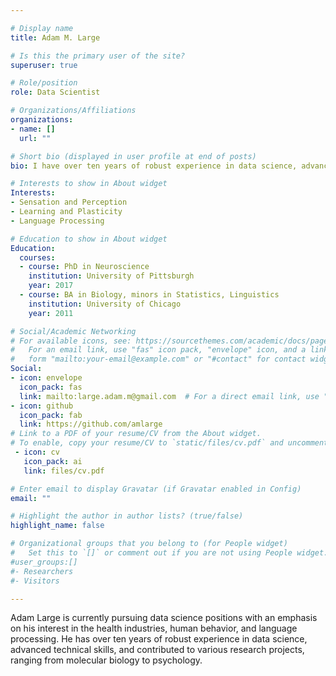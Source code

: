 ```yaml
---

# Display name
title: Adam M. Large

# Is this the primary user of the site?
superuser: true

# Role/position
role: Data Scientist

# Organizations/Affiliations
organizations:
- name: []
  url: ""

# Short bio (displayed in user profile at end of posts)
bio: I have over ten years of robust experience in data science, advanced technical skills, and contributed to various research projects, ranging from molecular biology to psychology

# Interests to show in About widget
Interests:
- Sensation and Perception
- Learning and Plasticity
- Language Processing

# Education to show in About widget
Education:
  courses:
  - course: PhD in Neuroscience
    institution: University of Pittsburgh
    year: 2017
  - course: BA in Biology, minors in Statistics, Linguistics
    institution: University of Chicago
    year: 2011

# Social/Academic Networking
# For available icons, see: https://sourcethemes.com/academic/docs/page-builder/#icons
#   For an email link, use "fas" icon pack, "envelope" icon, and a link in the
#   form "mailto:your-email@example.com" or "#contact" for contact widget.
Social:
- icon: envelope
  icon_pack: fas
  link: mailto:large.adam.m@gmail.com  # For a direct email link, use "mailto:test@example.org".
- icon: github
  icon_pack: fab
  link: https://github.com/amlarge
# Link to a PDF of your resume/CV from the About widget.
# To enable, copy your resume/CV to `static/files/cv.pdf` and uncomment the lines below.
 - icon: cv
   icon_pack: ai
   link: files/cv.pdf

# Enter email to display Gravatar (if Gravatar enabled in Config)
email: ""

# Highlight the author in author lists? (true/false)
highlight_name: false

# Organizational groups that you belong to (for People widget)
#   Set this to `[]` or comment out if you are not using People widget.
#user_groups:[]
#- Researchers
#- Visitors

---
```


Adam Large is currently pursuing data science positions with an emphasis on his interest in the health industries, human behavior, and language processing. He has over ten years of robust experience in data science, advanced technical skills, and contributed to various research projects, ranging from molecular biology to psychology. 
